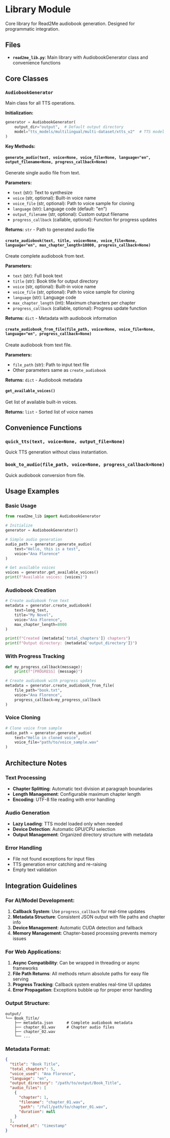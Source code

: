 # Library Module

Core library for Read2Me audiobook generation. Designed for programmatic integration.

## Files

- **`read2me_lib.py`**: Main library with AudiobookGenerator class and convenience functions

## Core Classes

### `AudiobookGenerator`
Main class for all TTS operations.

**Initialization:**
```python
generator = AudiobookGenerator(
    output_dir="output",  # Default output directory
    model="tts_models/multilingual/multi-dataset/xtts_v2"  # TTS model
)
```

**Key Methods:**

#### `generate_audio(text, voice=None, voice_file=None, language="en", output_filename=None, progress_callback=None)`
Generate single audio file from text.

**Parameters:**
- `text` (str): Text to synthesize
- `voice` (str, optional): Built-in voice name
- `voice_file` (str, optional): Path to voice sample for cloning
- `language` (str): Language code (default: "en")
- `output_filename` (str, optional): Custom output filename
- `progress_callback` (callable, optional): Function for progress updates

**Returns:** `str` - Path to generated audio file

#### `create_audiobook(text, title, voice=None, voice_file=None, language="en", max_chapter_length=10000, progress_callback=None)`
Create complete audiobook from text.

**Parameters:**
- `text` (str): Full book text
- `title` (str): Book title for output directory
- `voice` (str, optional): Built-in voice name
- `voice_file` (str, optional): Path to voice sample for cloning
- `language` (str): Language code
- `max_chapter_length` (int): Maximum characters per chapter
- `progress_callback` (callable, optional): Progress update function

**Returns:** `dict` - Metadata with audiobook information

#### `create_audiobook_from_file(file_path, voice=None, voice_file=None, language="en", progress_callback=None)`
Create audiobook from text file.

**Parameters:**
- `file_path` (str): Path to input text file
- Other parameters same as `create_audiobook`

**Returns:** `dict` - Audiobook metadata

#### `get_available_voices()`
Get list of available built-in voices.

**Returns:** `list` - Sorted list of voice names

## Convenience Functions

### `quick_tts(text, voice=None, output_file=None)`
Quick TTS generation without class instantiation.

### `book_to_audio(file_path, voice=None, progress_callback=None)`
Quick audiobook conversion from file.

## Usage Examples

### Basic Usage
```python
from read2me_lib import AudiobookGenerator

# Initialize
generator = AudiobookGenerator()

# Simple audio generation
audio_path = generator.generate_audio(
    text="Hello, this is a test",
    voice="Ana Florence"
)

# Get available voices
voices = generator.get_available_voices()
print(f"Available voices: {voices}")
```

### Audiobook Creation
```python
# Create audiobook from text
metadata = generator.create_audiobook(
    text=long_text,
    title="My Novel",
    voice="Ana Florence",
    max_chapter_length=8000
)

print(f"Created {metadata['total_chapters']} chapters")
print(f"Output directory: {metadata['output_directory']}")
```

### With Progress Tracking
```python
def my_progress_callback(message):
    print(f"[PROGRESS] {message}")

# Create audiobook with progress updates
metadata = generator.create_audiobook_from_file(
    file_path="book.txt",
    voice="Ana Florence",
    progress_callback=my_progress_callback
)
```

### Voice Cloning
```python
# Clone voice from sample
audio_path = generator.generate_audio(
    text="Hello in cloned voice",
    voice_file="path/to/voice_sample.wav"
)
```

## Architecture Notes

### Text Processing
- **Chapter Splitting**: Automatic text division at paragraph boundaries
- **Length Management**: Configurable maximum chapter length
- **Encoding**: UTF-8 file reading with error handling

### Audio Generation
- **Lazy Loading**: TTS model loaded only when needed
- **Device Detection**: Automatic GPU/CPU selection
- **Output Management**: Organized directory structure with metadata

### Error Handling
- File not found exceptions for input files
- TTS generation error catching and re-raising
- Empty text validation

## Integration Guidelines

### For AI/Model Development:
1. **Callback System**: Use `progress_callback` for real-time updates
2. **Metadata Structure**: Consistent JSON output with file paths and chapter info
3. **Device Management**: Automatic CUDA detection and fallback
4. **Memory Management**: Chapter-based processing prevents memory issues

### For Web Applications:
1. **Async Compatibility**: Can be wrapped in threading or async frameworks
2. **File Path Returns**: All methods return absolute paths for easy file serving
3. **Progress Tracking**: Callback system enables real-time UI updates
4. **Error Propagation**: Exceptions bubble up for proper error handling

### Output Structure:
```
output/
└── Book_Title/
    ├── metadata.json      # Complete audiobook metadata
    ├── chapter_01.wav     # Chapter audio files
    ├── chapter_02.wav
    └── ...
```

### Metadata Format:
```json
{
  "title": "Book Title",
  "total_chapters": 5,
  "voice_used": "Ana Florence",
  "language": "en",
  "output_directory": "/path/to/output/Book_Title",
  "audio_files": [
    {
      "chapter": 1,
      "filename": "chapter_01.wav",
      "path": "/full/path/to/chapter_01.wav",
      "duration": null
    }
  ],
  "created_at": "timestamp"
}
```
